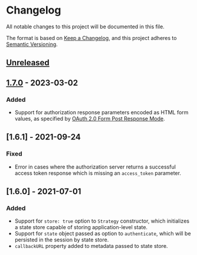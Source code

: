 # Changelog
All notable changes to this project will be documented in this file.

The format is based on [Keep a Changelog](https://keepachangelog.com/en/1.0.0/),
and this project adheres to [Semantic Versioning](https://semver.org/spec/v2.0.0.html).

## [Unreleased]

## [1.7.0] - 2023-03-02
### Added

- Support for authorization response parameters encoded as HTML form values, as
specified by [OAuth 2.0 Form Post Response Mode](https://openid.net/specs/oauth-v2-form-post-response-mode-1_0.html).

## [1.6.1] - 2021-09-24
### Fixed
- Error in cases where the authorization server returns a successful access
token response which is missing an `access_token` parameter.

## [1.6.0] - 2021-07-01
### Added

- Support for `store: true` option to `Strategy` constructor, which initializes
a state store capable of storing application-level state.
- Support for `state` object passed as option to `authenticate`, which will be
persisted in the session by state store.
- `callbackURL` property added to metadata passed to state store.

[Unreleased]: https://github.com/jaredhanson/passport-oauth2/compare/v1.7.0...HEAD
[1.7.0]: https://github.com/jaredhanson/passport-oauth2/compare/v1.6.1...v1.7.0
